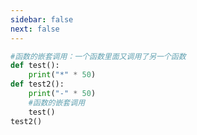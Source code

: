 ```yaml
---
sidebar: false
next: false
---
```

<BlogInfo/>






```python
#函数的嵌套调用：一个函数里面又调用了另一个函数
def test():
    print("*" * 50)
def test2():
    print("-" * 50)
    #函数的嵌套调用
    test()
test2()


```






<ActionBox />
        
<style>#top-box {margin-top:0.5rem!important;}</style>